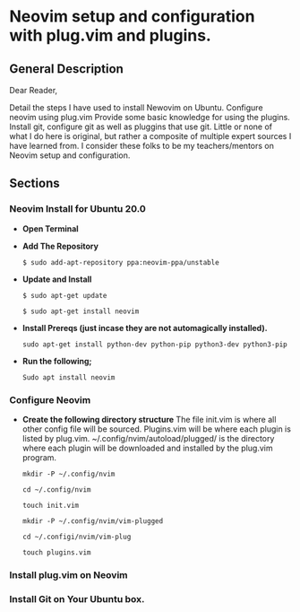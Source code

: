 # Neovim setup and configuration with plug.vim and plugins.

## General Description

Dear Reader,

Detail the steps I have used to install Newovim on Ubuntu.
Configure neovim using plug.vim
Provide some basic knowledge for using the plugins.
Install git, configure git as well as pluggins that use git.
Little or none of what I do here is original, but rather a composite of multiple expert sources I have learned from.
I consider these folks to be my teachers/mentors on Neovim setup and configuration.

## Sections

### Neovim Install for Ubuntu 20.0
* **Open Terminal**
* **Add The Repository**

    `$ sudo add-apt-repository ppa:neovim-ppa/unstable`

* **Update and Install**

    `$ sudo apt-get update`

    `$ sudo apt-get install neovim`

* **Install Prereqs (just incase they are not automagically installed).**

    `sudo apt-get install python-dev python-pip python3-dev python3-pip`

* **Run the following;**

    `Sudo apt install neovim`

### Configure Neovim

* **Create the following directory structure**
The file init.vim is where all other config file will be sourced.
Plugins.vim will be where each plugin is listed by plug.vim.
~/.config/nvim/autoload/plugged/ is the directory where each plugin will be 
downloaded and installed by the plug.vim program.


    `mkdir -P ~/.config/nvim`

    `cd ~/.config/nvim`

    `touch init.vim`


    `mkdir -P ~/.config/nvim/vim-plugged`

    `cd ~/.configi/nvim/vim-plug`

    `touch plugins.vim`

### Install plug.vim on Neovim



### Install Git on Your Ubuntu box.

